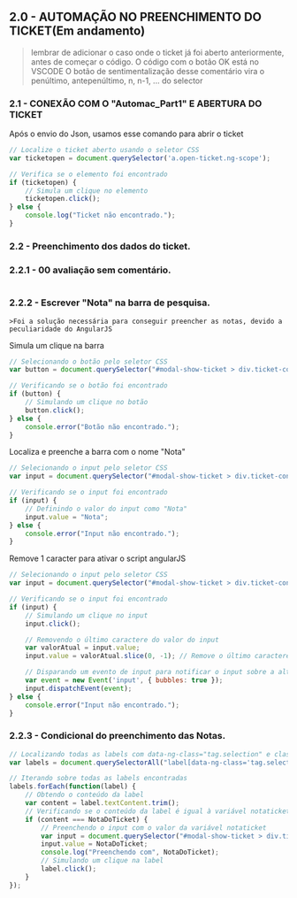 ## 2.0 - AUTOMAÇÃO NO PREENCHIMENTO DO TICKET(Em andamento)
>lembrar de adicionar o caso onde o ticket já foi aberto anteriormente, antes de começar o código.
>O código com o botão OK está no VSCODE
>O botão de sentimentalização desse comentário vira o penúltimo, antepenúltimo, n, n-1, ... do selector

### 2.1 - CONEXÃO COM O "Automac_Part1" E ABERTURA DO TICKET
Após o envio do Json, usamos esse comando para abrir o ticket

```JavaScript
// Localize o ticket aberto usando o seletor CSS
var ticketopen = document.querySelector('a.open-ticket.ng-scope');

// Verifica se o elemento foi encontrado
if (ticketopen) {
    // Simula um clique no elemento
    ticketopen.click();
} else {
    console.log("Ticket não encontrado.");
}
```
### 2.2 - Preenchimento dos dados do ticket.
### 2.2.1 - 00 avaliação sem comentário.

```JavaScript

```
### 2.2.2 - Escrever "Nota" na barra de pesquisa.
	>Foi a solução necessária para conseguir preencher as notas, devido a peculiaridade do AngularJS 
Simula um clique na barra
```JavaScript
// Selecionando o botão pelo seletor CSS
var button = document.querySelector("#modal-show-ticket > div.ticket-container > div > div.ticket-options > div.input-container.relative > div.ticket-tags.actions-item.ng-scope > a.button.tags.tooltipstered");

// Verificando se o botão foi encontrado
if (button) {
    // Simulando um clique no botão
    button.click();
} else {
    console.error("Botão não encontrado.");
}

```
Localiza e preenche a barra com o nome "Nota"
```JavaScript
// Selecionando o input pelo seletor CSS
var input = document.querySelector("#modal-show-ticket > div.ticket-container > div > div.ticket-options > div.input-container.relative > div.ticket-tags.actions-item.ng-scope > ul > input");

// Verificando se o input foi encontrado
if (input) {
    // Definindo o valor do input como "Nota"
    input.value = "Nota";
} else {
    console.error("Input não encontrado.");
}

```

Remove 1 caracter para ativar o script angularJS
```JavaScript
// Selecionando o input pelo seletor CSS
var input = document.querySelector("#modal-show-ticket > div.ticket-container > div > div.ticket-options > div.input-container.relative > div.ticket-tags.actions-item.ng-scope > ul > input");

// Verificando se o input foi encontrado
if (input) {
    // Simulando um clique no input
    input.click();

    // Removendo o último caractere do valor do input
    var valorAtual = input.value;
    input.value = valorAtual.slice(0, -1); // Remove o último caractere

    // Disparando um evento de input para notificar o input sobre a alteração
    var event = new Event('input', { bubbles: true });
    input.dispatchEvent(event);
} else {
    console.error("Input não encontrado.");
}


```

### 2.2.3 - Condicional do preenchimento das Notas.

```JavaScript
// Localizando todas as labels com data-ng-class="tag.selection" e classe "ng-binding blank"
var labels = document.querySelectorAll("label[data-ng-class='tag.selection'].ng-binding.blank");

// Iterando sobre todas as labels encontradas
labels.forEach(function(label) {
    // Obtendo o conteúdo da label
    var content = label.textContent.trim();
    // Verificando se o conteúdo da label é igual à variável notaticket
    if (content === NotaDoTicket) {
        // Preenchendo o input com o valor da variável notaticket
        var input = document.querySelector("#modal-show-ticket > div.ticket-container > div > div.ticket-options > div.input-container.relative > div.ticket-tags.actions-item.ng-scope > ul > input");
        input.value = NotaDoTicket;
        console.log("Preenchendo com", NotaDoTicket);
        // Simulando um clique na label
        label.click();
    }
});
```
